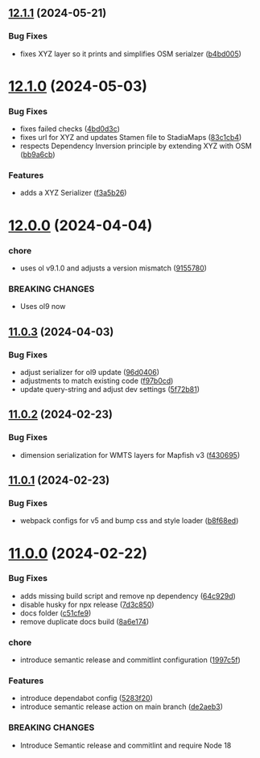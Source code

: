 ## [12.1.1](https://github.com/terrestris/mapfish-print-manager/compare/v12.1.0...v12.1.1) (2024-05-21)


### Bug Fixes

* fixes XYZ layer so it prints and simplifies OSM serialzer ([b4bd005](https://github.com/terrestris/mapfish-print-manager/commit/b4bd005645dd52149a420df866649a40c94ce6c0))

# [12.1.0](https://github.com/terrestris/mapfish-print-manager/compare/v12.0.0...v12.1.0) (2024-05-03)


### Bug Fixes

* fixes failed checks ([4bd0d3c](https://github.com/terrestris/mapfish-print-manager/commit/4bd0d3c9d53470d294507319f2210e4c16a2d4a3))
* fixes url for XYZ and updates Stamen file to StadiaMaps ([83c1cb4](https://github.com/terrestris/mapfish-print-manager/commit/83c1cb4080895eb0c35207f2e6116255a1bcc31e))
* respects Dependency Inversion principle by extending XYZ with OSM ([bb9a6cb](https://github.com/terrestris/mapfish-print-manager/commit/bb9a6cb71f831a645d52eff4b1b1fa7c27cda377))


### Features

* adds a XYZ Serializer ([f3a5b26](https://github.com/terrestris/mapfish-print-manager/commit/f3a5b26e6474927343396f140dd06140f80e1173))

# [12.0.0](https://github.com/terrestris/mapfish-print-manager/compare/v11.0.3...v12.0.0) (2024-04-04)


### chore

* uses ol v9.1.0 and adjusts a version mismatch ([9155780](https://github.com/terrestris/mapfish-print-manager/commit/915578068138f55ecbe29603ee3530c22ab9553c))


### BREAKING CHANGES

* Uses ol9 now

## [11.0.3](https://github.com/terrestris/mapfish-print-manager/compare/v11.0.2...v11.0.3) (2024-04-03)


### Bug Fixes

* adjust serializer for ol9 update ([96d0406](https://github.com/terrestris/mapfish-print-manager/commit/96d040664cac14ff37e09cd5f58d2e1a21186b18))
* adjustments to match existing code ([f97b0cd](https://github.com/terrestris/mapfish-print-manager/commit/f97b0cdfae3bbb971e055ac02058034e5c825b4b))
* update query-string and adjust dev settings ([5f72b81](https://github.com/terrestris/mapfish-print-manager/commit/5f72b81af747df18b196c3ad02b863cebb952afd))

## [11.0.2](https://github.com/terrestris/mapfish-print-manager/compare/v11.0.1...v11.0.2) (2024-02-23)


### Bug Fixes

* dimension serialization for WMTS layers for Mapfish v3 ([f430695](https://github.com/terrestris/mapfish-print-manager/commit/f430695ab15d3b5abf1cb1d6317fd0c39b0b1990))

## [11.0.1](https://github.com/terrestris/mapfish-print-manager/compare/v11.0.0...v11.0.1) (2024-02-23)


### Bug Fixes

* webpack configs for v5 and bump css and style loader ([b8f68ed](https://github.com/terrestris/mapfish-print-manager/commit/b8f68edbb12b72e14ad04ca99b03186fe88fbd6a))

# [11.0.0](https://github.com/terrestris/mapfish-print-manager/compare/v10.1.0...v11.0.0) (2024-02-22)


### Bug Fixes

* adds missing build script and remove np dependency ([64c929d](https://github.com/terrestris/mapfish-print-manager/commit/64c929da8045c4d0761bed1fdcc4e4448c93d2fd))
* disable husky for npx release ([7d3c850](https://github.com/terrestris/mapfish-print-manager/commit/7d3c850708581bfa270d0643ec8fd2ec6dadaa6c))
* docs folder ([c51cfe9](https://github.com/terrestris/mapfish-print-manager/commit/c51cfe9f91b6612a3eee6e52826ac2276f3a722e))
* remove duplicate docs build ([8a6e174](https://github.com/terrestris/mapfish-print-manager/commit/8a6e17443c3a0d407106fd0d84b805608e1fff8b))


### chore

* introduce semantic release and commitlint configuration ([1997c5f](https://github.com/terrestris/mapfish-print-manager/commit/1997c5f45af0579e83ee11ec6c38bc438912efce))


### Features

* introduce dependabot config ([5283f20](https://github.com/terrestris/mapfish-print-manager/commit/5283f209774017c19105b32c42aba4e1e906d399))
* introduce semantic release action on main branch ([de2aeb3](https://github.com/terrestris/mapfish-print-manager/commit/de2aeb38faf21e278252282c31a2f9bcaf8de241))


### BREAKING CHANGES

* Introduce Semantic release and commitlint and require
Node 18
